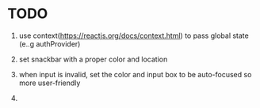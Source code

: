 # TODO

1. use context(https://reactjs.org/docs/context.html) to pass
global state (e..g authProvider)

2. set snackbar with a proper color and location

3. when input is invalid, set the color and input box to be auto-focused so 
more user-friendly

4. 